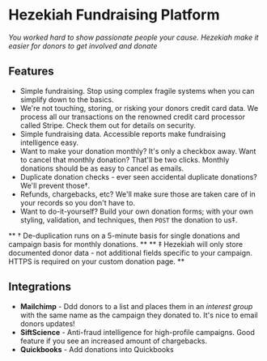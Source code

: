 # Hezekiah Fundraising Platform
*You worked hard to show passionate people your cause.*
*Hezekiah make it easier for donors to get involved and donate*

## Features

* Simple fundraising. Stop using complex fragile systems when you can simplify down to the basics.
* We're not touching, storing, or risking your donors credit card data. We process all our transactions on the renowned credit card processor called Stripe. Check them out for details on security.
* Simple fundraising data. Accessible reports make fundraising intelligence easy.
* Want to make your donation monthly? It's only a checkbox away. Want to cancel that monthly donation? That'll be two clicks. Monthly donations should be as easy to cancel as emails.
* Duplicate donation checks - ever seen accidental duplicate donations? We'll prevent those&dagger;.
* Refunds, chargebacks, etc? We'll make sure those are taken care of in your records so you don't have to.
* Want to do-it-yourself? Build your own donation forms; with your own styling, validation, and techniques, then `POST` the donation to us&Dagger;.

** &dagger; De-duplication runs on a 5-minute basis for single donations and campaign basis for monthly donations. **
** &Dagger; Hezekiah will only store documented donor data - not additional fields specific to your campaign. HTTPS is required on your custom donation page. **

## Integrations

* **Mailchimp** - Ddd donors to a list and places them in an *interest group* with the same name as the campaign they donated to. It's nice to email donors updates!
* **SiftScience** - Anti-fraud intelligence for high-profile campaigns. Good feature if you see an increased amount of chargebacks.
* **Quickbooks** - Add donations into Quickbooks
